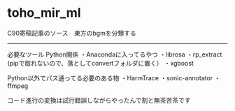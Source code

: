 # toho_mir_ml
C90寄稿記事のソース　東方のbgmを分類する

---

必要なツール
Python関係
・Anacondaに入ってるやつ
・librosa
・rp_extract (pipで取れないので、落としてconvertフォルダに置く）
・xgboost

Python以外でパス通ってる必要のある物
・HarmTrace
・sonic-annotator
・ffmpeg

コード進行の変換は試行錯誤しながらやったんで割と無茶苦茶です
